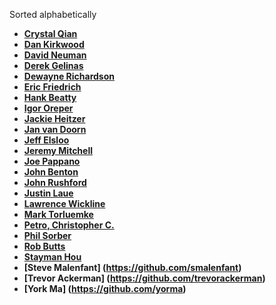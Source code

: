 Sorted alphabetically

* **[Crystal Qian](https://github.com/cjqian)**
* **[Dan Kirkwood](https://github.com/dangogh)**
* **[David Neuman](https://github.com/dneuman64)**
* **[Derek Gelinas](https://github.com/dg4prez)**
* **[Dewayne Richardson](https://github.com/dewrich)**
* **[Eric Friedrich](https://github.com/limited)**
* **[Hank Beatty](https://github.com/hbeatty)**
* **[Igor Oreper](https://github.com/ioreper)**
* **[Jackie Heitzer](https://github.com/jheitz200)**
* **[Jan van Doorn](https://github.com/knutsel)**
* **[Jeff Elsloo](https://github.com/elsloo)**
* **[Jeremy Mitchell](https://github.com/mitchell852)**
* **[Joe Pappano](https://github.com/jpappa200)**
* **[John Benton](https://github.com/evergreentech)**
* **[John Rushford](https://github.com/jrushf1239k)**
* **[Justin Laue](https://github.com/fp-x)**
* **[Lawrence Wickline](https://github.com/lwickline)**
* **[Mark Torluemke](https://github.com/mtorluemke)**
* **[Petro, Christopher C.](https://github.com/petrocc)**
* **[Phil Sorber](https://github.com/PSUdaemon)**
* **[Rob Butts](https://github.com/robert-butts)**
* **[Stayman Hou](https://github.com/Vuuo)**
* **[Steve Malenfant] (https://github.com/smalenfant)**
* **[Trevor Ackerman] (https://github.com/trevorackerman)**
* **[York Ma] (https://github.com/yorma)**

